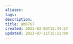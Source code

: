 ```yaml
---
aliases: 
tags: 
description:
title: ab6767
created: 2023-03-03T13:44:57
updated: 2023-07-11T15:21:09
---
```

